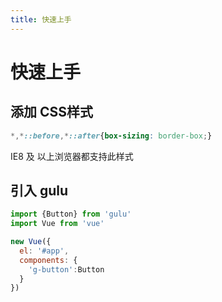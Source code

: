 ```yaml
---
title: 快速上手
---
```


# 快速上手


## 添加 CSS样式 
```css
*,*::before,*::after{box-sizing: border-box;}
```
IE8 及 以上浏览器都支持此样式


## 引入 gulu

```javascript
import {Button} from 'gulu'
import Vue from 'vue'

new Vue({
  el: '#app',
  components: {
    'g-button':Button
  }
})
```
